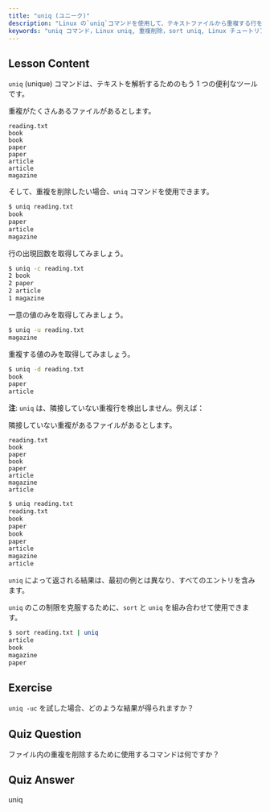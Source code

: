 ```yaml
---
title: "uniq (ユニーク)"
description: "Linux の`uniq`コマンドを使用して、テキストファイルから重複する行を削除する方法を学びます。-c、-u、-d などのオプションを発見し、`sort`と組み合わせて効果的なデータクリーンアップを行う方法を学びましょう。"
keywords: "uniq コマンド，Linux uniq, 重複削除，sort uniq, Linux チュートリアル，テキスト処理，初心者 Linux, Linux ガイド"
---
```


## Lesson Content

`uniq` (unique) コマンドは、テキストを解析するためのもう 1 つの便利なツールです。

重複がたくさんあるファイルがあるとします。

```plaintext
reading.txt
book
book
paper
paper
article
article
magazine
```

そして、重複を削除したい場合、`uniq` コマンドを使用できます。

```bash
$ uniq reading.txt
book
paper
article
magazine
```

行の出現回数を取得してみましょう。

```bash
$ uniq -c reading.txt
2 book
2 paper
2 article
1 magazine
```

一意の値のみを取得してみましょう。

```bash
$ uniq -u reading.txt
magazine
```

重複する値のみを取得してみましょう。

```bash
$ uniq -d reading.txt
book
paper
article
```

**注**: `uniq` は、隣接していない重複行を検出しません。例えば：

隣接していない重複があるファイルがあるとします。

```plaintext
reading.txt
book
paper
book
paper
article
magazine
article
```

```bash
$ uniq reading.txt
reading.txt
book
paper
book
paper
article
magazine
article
```

`uniq` によって返される結果は、最初の例とは異なり、すべてのエントリを含みます。

`uniq` のこの制限を克服するために、`sort` と `uniq` を組み合わせて使用できます。

```bash
$ sort reading.txt | uniq
article
book
magazine
paper
```

## Exercise

`uniq -uc` を試した場合、どのような結果が得られますか？

## Quiz Question

ファイル内の重複を削除するために使用するコマンドは何ですか？

## Quiz Answer

uniq
